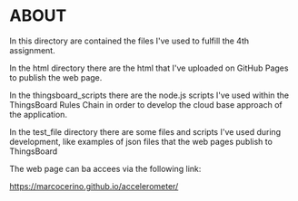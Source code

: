 # ABOUT

In this directory are contained the files I've used to fulfill the 4th assignment.

In the html directory there are the html that I've uploaded on GitHub Pages to publish the web page.

In the thingsboard_scripts there are the node.js scripts I've used within the ThingsBoard Rules Chain in order to develop the cloud base approach of the application.

In the test_file directory there are some files and scripts I've used during development, like examples of json files that the web pages publish to ThingsBoard

The web page can ba accees via the following link:

https://marcocerino.github.io/accelerometer/ 